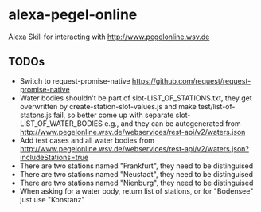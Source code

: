 # alexa-pegel-online
Alexa Skill for interacting with http://www.pegelonline.wsv.de

## TODOs
- Switch to request-promise-native https://github.com/request/request-promise-native
- Water bodies shouldn't be part of slot-LIST_OF_STATIONS.txt, they
get overwritten by create-station-slot-values.js and make
test/list-of-statons.js fail, so better come up with separate
slot-LIST_OF_WATER_BODIES e.g., and they can be autogenerated from
http://www.pegelonline.wsv.de/webservices/rest-api/v2/waters.json
- Add test cases and all water bodies from http://www.pegelonline.wsv.de/webservices/rest-api/v2/waters.json?includeStations=true
- There are two stations named "Frankfurt", they need to be distinguised
- There are two stations named "Neustadt", they need to be distinguised
- There are two stations named "Nienburg", they need to be distinguised
- When asking for a water body, return list of stations, or for "Bodensee" just use "Konstanz"